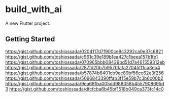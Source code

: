 # build_with_ai

A new Flutter project.

## Getting Started


https://gist.github.com/toshiossada/0204117d7f900ce9c3292ca0e37c6821
https://gist.github.com/toshiossada/c961c39e189b1ea427c1beea157b1fe1
https://gist.github.com/toshiossada/070965bbb08439bd51d7a461559312eb
https://gist.github.com/toshiossada/287fd20b7b957b1afa27045ff1ca3eb4
https://gist.github.com/toshiossada/b57874b6401cb9ec89bf56cc62e3f256
https://gist.github.com/toshiossada/5096843390ffab3f15e59b7c3b6c00b2
https://gist.github.com/toshiossada/9ea68fba005dd988058b4557908695d3
https://gist.github.com/toshiossada/dfcfcba6b45bf1518b049ca373fc14c0

<script src="https://gist.github.com/toshiossada/0204117d7f900ce9c3292ca0e37c6821.js"></script>

<script src="https://gist.github.com/toshiossada/c961c39e189b1ea427c1beea157b1fe1.js"></script>
<script src="https://gist.github.com/toshiossada/070965bbb08439bd51d7a461559312eb.js"></script>
<script src="https://gist.github.com/toshiossada/287fd20b7b957b1afa27045ff1ca3eb4.js"></script>
<script src="https://gist.github.com/toshiossada/b57874b6401cb9ec89bf56cc62e3f256.js"></script>
<script src="https://gist.github.com/toshiossada/5096843390ffab3f15e59b7c3b6c00b2.js"></script>
<script src="https://gist.github.com/toshiossada/9ea68fba005dd988058b4557908695d3.js"></script>
<script src="https://gist.github.com/toshiossada/dfcfcba6b45bf1518b049ca373fc14c0.js"></script>